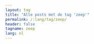 ```yaml
---
layout: tag
title: "Alle posts met de tag 'zeep'"
permalink: /:lang/tag/zeep/
header: false
tagname: zeep
lang: nl
---
```

